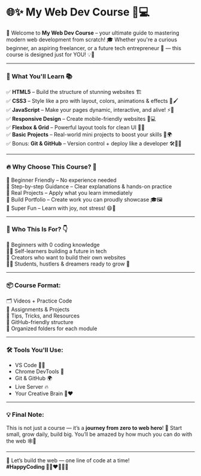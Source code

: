 # 🌐✨ My Web Dev Course 🚀💻

👋 Welcome to **My Web Dev Course** – your ultimate guide to mastering modern web development from scratch! 🎓 Whether you're a curious beginner, an aspiring freelancer, or a future tech entrepreneur 💼 — this course is designed just for YOU! 💡💪

---

### 🧩 What You'll Learn 📚

✅ **HTML5** – Build the structure of stunning websites 🏗️  
✅ **CSS3** – Style like a pro with layout, colors, animations & effects 🎨🖌️  
✅ **JavaScript** – Make your pages dynamic, interactive, and alive! ⚡🧠  
✅ **Responsive Design** – Create mobile-friendly websites 📱💻  
✅ **Flexbox & Grid** – Powerful layout tools for clean UI 🌈🔲  
✅ **Basic Projects** – Real-world mini projects to boost your skills 🧪🌍  
✅ Bonus: **Git & GitHub** – Version control + deploy like a developer 🛠️📁🌐

---

### 🔥 Why Choose This Course? 💯

🎯 Beginner Friendly – No experience needed  
🎯 Step-by-step Guidance – Clear explanations & hands-on practice  
🎯 Real Projects – Apply what you learn immediately  
🎯 Build Portfolio – Create work you can proudly showcase 🎓🖼️  
🎯 Super Fun – Learn with joy, not stress! 😄🎉

---

### 🎁 Who This Is For? 👇

👶 Beginners with 0 coding knowledge  
🧑‍💻 Self-learners building a future in tech  
🎨 Creators who want to build their own websites  
👩‍🎓 Students, hustlers & dreamers ready to grow 🚀

---

### 📦 Course Format:

🗂️ Videos + Practice Code  
📝 Assignments & Projects  
🧩 Tips, Tricks, and Resources  
🔗 GitHub-friendly structure  
📁 Organized folders for each module

---

### 🛠️ Tools You'll Use:

- VS Code 🧑‍💻  
- Chrome DevTools 🧪  
- Git & GitHub 🌍  
- Live Server 🔥  
- Your Creative Brain 🧠❤️

---

### 💡 Final Note:

This is not just a course — it’s a **journey from zero to web hero**! 🌟 Start small, grow daily, build big. You’ll be amazed by how much you can do with the web 🕸️💫

---
🚀 Let’s build the web — one line of code at a time!  
**#HappyCoding 👩‍💻❤️🧠🌐🔥**
